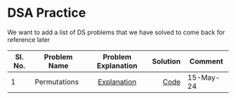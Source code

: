# DSA Practice

We want to add a list of DS problems that we have solved to come back for reference later


Sl. No.| Problem Name                       | Problem Explanation | Solution | Comment |
-------| -----------------------------------|:-------------------:|---------:|------|
1 | Permutations                |[Explanation](https://leetcode.com/problems/permutations/)|[Code](/Permutations.java)| 15-May-24 |
